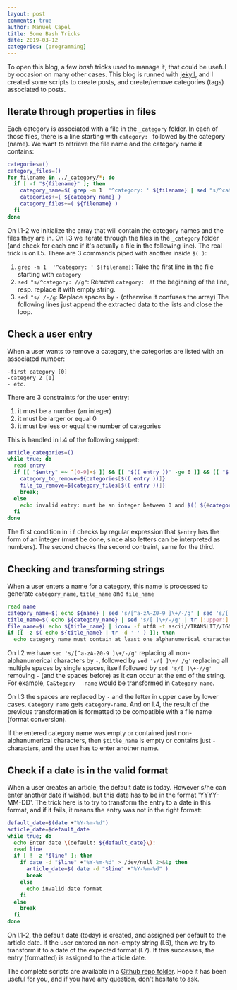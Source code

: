 ```yaml
---
layout: post
comments: true
author: Manuel Capel
title: Some Bash Tricks
date: 2019-03-12
categories: [programming]
---
```

To open this blog, a few *bash* tricks used to manage it, that could be useful by occasion on many other cases. This blog is runned with [jekyll](https://jekyllrb.com/), and I created some scripts to create posts, and create/remove categories (tags) associated to posts.

## Iterate through properties in files
Each category is associated with a file in the `_category` folder. In each of those files, there is a line starting with `category: ` followed by the category (name). We want to retrieve the file name and the category name it contains:

```bash
categories=()
category_files=()
for filename in ../_category/*; do
  if [ -f "${filename}" ]; then
    category_name=$( grep -m 1  '^category: ' ${filename} | sed "s/^category: //g" | sed "s/ /-/g" )
    categories+=( ${category_name} )
    category_files+=( ${filename} )
  fi
done
```
On l.1-2 we initialize the array that will contain the category names and the files they are in. On l.3 we iterate through the files in the `_category` folder (and check for each one if it's actually a file in the following line). The real trick is on l.5. There are 3 commands piped with another inside `$( )`:
1. `grep -m 1  '^category: ' ${filename}`: Take the first line in the file starting with `category`
2. `sed "s/^category: //g"`: Remove `category: ` at the beginning of the line, resp. replace it with empty string.
3. `sed "s/ /-/g`: Replace spaces by `-` (otherwise it confuses the array)
The following lines just append the extracted data to the lists and close the loop.

## Check a user entry
When a user wants to remove a category, the categories are listed with an associated number:
```
-first category [0]
-category 2 [1]
- etc.
```

There are 3 constraints for the user entry:
1. it must be a number (an integer)
2. it must be larger or equal 0
3. it must be less or equal the number of categories

This is handled in l.4 of the following snippet:
```bash
article_categories=()
while true; do
  read entry
  if [[ "$entry" =~ ^[0-9]+$ ]] && [[ "$(( entry ))" -ge 0 ]] && [[ "$(( entry ))" -lt ${#categories[@]} ]]; then
    category_to_remove=${categories[$(( entry ))]}
    file_to_remove=${category_files[$(( entry ))]}
    break;
  else
    echo invalid entry: must be an integer between 0 and $(( ${#categories[@]} - 1 ))
  fi
done
```
The first condition in `if` checks by regular expression that `$entry` has the form of an integer (must be done, since also letters can be interpreted as numbers). The second checks the second contraint, same for the third.

## Checking and transforming strings
When a user enters a name for a category, this name is processed to generate `category_name`, `title_name` and `file_name`

```bash
read name
category_name=$( echo ${name} | sed 's/[^a-zA-Z0-9 ]\+/-/g' | sed 's/[ ]\+/ /g' | sed 's/[ ]\+-//g' )
title_name=$( echo ${category_name} | sed 's/[ ]\+/-/g' | tr [:upper:] [:lower:]  )
file_name=$( echo ${title_name} | iconv -f utf8 -t ascii//TRANSLIT//IGNORE )
if [[ -z $( echo ${title_name} | tr -d '-' ) ]]; then
  echo category name must contain at least one alphanumerical character, please enter another name:
```
On l.2 we have `sed 's/[^a-zA-Z0-9 ]\+/-/g'` replacing all non-alphanumerical characters by `-`, followed by `sed 's/[ ]\+/ /g'` replacing all multiple spaces by single spaces, itself followed by `sed 's/[ ]\+-//g'` removing `-` (and the spaces before) as it can occur at the end of the string. For example, `Ca&tegory   name` would be transformed in `Category name`.

On l.3 the spaces are replaced by `-` and the letter in upper case by lower cases. `Category name` gets `category-name`. And on l.4, the result of the previous transformation is formatted to be compatible with a file name (format conversion).

If the entered category name was empty or contained just non-alphanumerical characters, then `$title_name` is empty or contains just `-` characters, and the user has to enter another name.

## Check if a date is in the valid format
When a user creates an article, the default date is today. However s/he can enter another date if wished, but this date has to be in the format 'YYYY-MM-DD'. The trick here is to try to transform the entry to a date in this format, and if it fails, it means the entry was not in the right format:

```bash
default_date=$(date +"%Y-%m-%d")
article_date=$default_date
while true; do
  echo Enter date \(default: ${default_date}\):
  read line
  if [ ! -z "$line" ]; then
    if date -d "$line" +"%Y-%m-%d" > /dev/null 2>&1; then
      article_date=$( date -d "$line" +"%Y-%m-%d" )
      break
    else
      echo invalid date format
    fi
  else
    break
  fi
done
```
On l.1-2, the default date (today) is created, and assigned per default to the article date. If the user entered an non-empty string (l.6), then we try to transform it to a date of the expected format (l.7). If this successes, the entry (formatted) is assigned to the article date.


The complete scripts are available in a [Github repo folder](https://github.com/mancap314/mancap314.github.io/tree/master/scripts). Hope it has been useful for you, and if you have any question, don't hesitate to ask.
